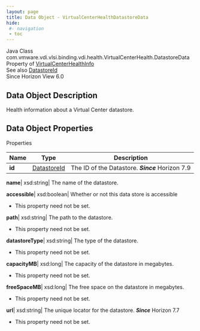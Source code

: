 ```yaml
---
layout: page
title: Data Object - VirtualCenterHealthDatastoreData
hide:
 #- navigation
 - toc
---
```






Java Class
    com.vmware.vdi.vlsi.binding.vdi.health.VirtualCenterHealth.DatastoreData  
Property of
     [VirtualCenterHealthInfo](vdi.health.VirtualCenterHealth.VirtualCenterHealthInfo.md#field_detail)  
See also
     [DatastoreId](vdi.entity.DatastoreId.md)  
Since 
    Horizon View 6.0

## Data Object Description 

Health information about a Virtual Center datastore. 

## Data Object Properties

Properties

Name |  Type |  Description   
---|---|---  
**id**| [DatastoreId](vdi.entity.DatastoreId.md)|  The ID of the Datastore.  **_Since_** Horizon 7.9  
  
**name**|  xsd:string|  The name of the datastore.   
  
**accessible**|  xsd:boolean|  Whether or not this data store is accessible   


* This property need not be set.

  
**path**|  xsd:string|  The path to the datastore.   


* This property need not be set.

  
**datastoreType**|  xsd:string|  The type of the datastore.   


* This property need not be set.

  
**capacityMB**|  xsd:long|  The capacity of the datastore in megabytes.   


* This property need not be set.

  
**freeSpaceMB**|  xsd:long|  The free space on the datastore in megabytes.   


* This property need not be set.

  
**url**|  xsd:string|  The unique locator for the datastore.  **_Since_** Horizon 7.7  


* This property need not be set.

  
  
  

  
  

